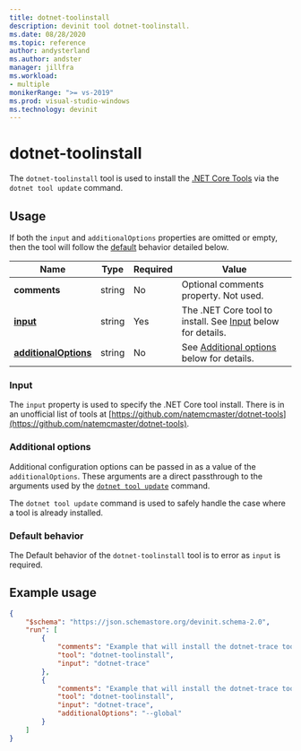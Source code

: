 ```yaml
---
title: dotnet-toolinstall
description: devinit tool dotnet-toolinstall.
ms.date: 08/28/2020
ms.topic: reference
author: andysterland
ms.author: andster
manager: jillfra
ms.workload:
- multiple
monikerRange: ">= vs-2019"
ms.prod: visual-studio-windows
ms.technology: devinit
---
```

# dotnet-toolinstall

The `dotnet-toolinstall` tool is used to install the [.NET Core Tools](https://dotnet.microsoft.com/) via the `dotnet tool update` command.

## Usage

If both the `input` and `additionalOptions` properties are omitted or empty, then the tool will follow the [default](#default-behavior) behavior detailed below.

| Name                                             | Type   | Required | Value                                                                 |
|--------------------------------------------------|--------|----------|-----------------------------------------------------------------------|
| **comments**                                     | string | No       | Optional comments property. Not used.                                 |
| [**input**](#input)                              | string | Yes      | The .NET Core tool to install. See [Input](#input) below for details. |
| [**additionalOptions**](#additional-options)     | string | No       | See [Additional options](#additional-options) below for details.      |

### Input

The `input` property is used to specify the .NET Core tool install. There is in an unofficial list of tools at [https://github.com/natemcmaster/dotnet-tools](https://github.com/natemcmaster/dotnet-tools).

### Additional options

Additional configuration options can be passed in as a value of the `additionalOptions`. These arguments are a direct passthrough to the arguments used by the [`dotnet tool update`](https://docs.microsoft.com/dotnet/core/tools/global-tools#update-a-tool) command. 

The `dotnet tool update` command is used to safely handle the case where a tool is already installed.

### Default behavior

The Default behavior of the `dotnet-toolinstall` tool is to error as `input` is required.

## Example usage

```json
{
    "$schema": "https://json.schemastore.org/devinit.schema-2.0",
    "run": [
        {
            "comments": "Example that will install the dotnet-trace tool.",
            "tool": "dotnet-toolinstall",
            "input": "dotnet-trace"
        },
        {
            "comments": "Example that will install the dotnet-trace tool as a global tool.",
            "tool": "dotnet-toolinstall",
            "input": "dotnet-trace",
            "additionalOptions": "--global"
        }
    ]
}
```

